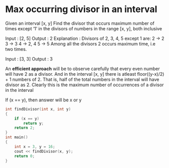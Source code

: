 # Max occurring divisor in an interval

Given an interval [x, y] Find the divisor that occurs maximum number of times except ‘1’
in the divisors of numbers in the range [x, y], both inclusive

Input : [2, 5]
Output : 2
Explanation : Divisors of 2, 3, 4, 5 except 1 are:
              2 -> 2
              3 -> 3
              4 -> 2, 4
              5 -> 5
              Among all the divisors 2 occurs 
              maximum time, i.e two times.

Input : [3, 3]
Output : 3

An **efficient approach** will be to observe carefully that every even number will have 2 as a divisor.
And in the interval [x, y] there is atleast floor((y-x)/2) + 1 numbers of 2. That is, half of the total numbers in 
the interval will have divisor as 2. Clearly this is the maximum number of occurrences of a divisor in the interval

If (x == y), then answer will be x or y

```cpp
int findDivisor(int x, int y) 
{ 
    if (x == y) 
        return y; 
    return 2; 
} 
int main() 
{ 
    int x = 3, y = 16; 
    cout << findDivisor(x, y); 
    return 0; 
} 
````
